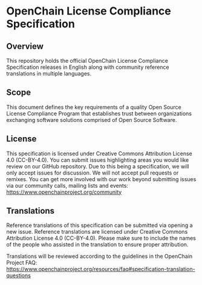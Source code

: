 # OpenChain License Compliance Specification

## Overview

This repository holds the official OpenChain License Compliance Specification releases in English along with community reference translations in multiple languages.

## Scope 

This document defines the key requirements of a quality Open Source License Compliance Program that establishes trust between organizations exchanging software solutions comprised of Open Source Software.

## License

This specification is licensed under Creative Commons Attribution License 4.0 (CC-BY-4.0). You can submit issues highlighting areas you would like review on our GitHub repository. Due to this being a specification, we will only accept issues for discussion. We will not accept pull requests or remixes. You can get more involved with our work beyond submitting issues via our community calls, mailing lists and events: https://www.openchainproject.org/community

## Translations

Reference translations of this specification can be submitted via opening a new issue. Reference translations are licensed under Creative Commons Attribution License 4.0 (CC-BY-4.0). Please make sure to include the names of the people who assisted in the translation to ensure proper attribution.

Translations will be reviewed according to the guidelines in the OpenChain Project FAQ:
https://www.openchainproject.org/resources/faq#specification-translation-questions
